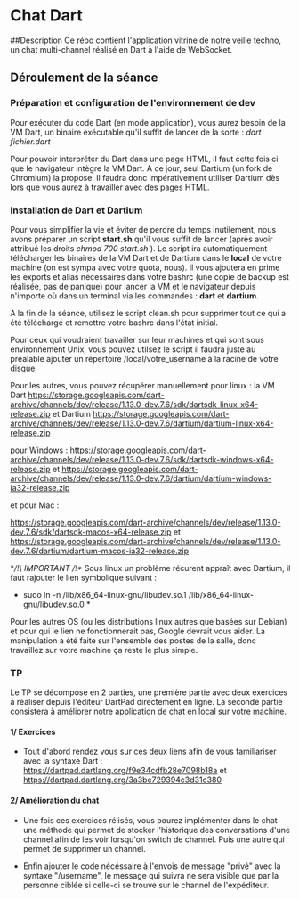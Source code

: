 # Chat Dart

##Description
Ce répo contient l'application vitrine de notre veille techno, un chat multi-channel réalisé en Dart à l'aide de WebSocket.

## Déroulement de la séance

### Préparation et configuration de l'environnement de dev

Pour exécuter du code Dart (en mode application), vous aurez besoin de la VM Dart, un binaire exécutable qu'il suffit de lancer de la sorte :
*dart fichier.dart* 

Pour pouvoir interpréter du Dart dans une page HTML, il faut cette fois ci que le navigateur intègre la VM Dart. A ce jour, seul Dartium (un fork de Chromium) la propose. Il faudra donc impérativement utiliser Dartium dès lors que vous aurez à travailler avec des pages HTML.

### Installation de Dart et Dartium

Pour vous simplifier la vie et éviter de perdre du temps inutilement, nous avons préparer un script **start.sh** qu'il vous suffit de lancer (après avoir attribué les droits *chmod 700 start.sh* ). Le script ira automatiquement télécharger les binaires de la VM Dart et de Dartium dans le **local** de votre machine (on est sympa avec votre quota, nous).
Il vous ajoutera en prime les exports et alias nécessaires dans votre bashrc (une copie de backup est réalisée, pas de panique)  pour lancer la VM et le navigateur depuis n'importe où dans un terminal via les commandes : **dart** et **dartium**.

A la fin de la séance, utilisez le script clean.sh pour supprimer tout ce qui a été téléchargé et remettre votre bashrc dans l'état initial. 

Pour ceux qui voudraient travailler sur leur machines et qui sont sous environnement Unix, vous pouvez utilsez le script il faudra juste au préalable ajouter un répertoire /local/votre_username à la racine de votre disque.

Pour les autres, vous pouvez récupérer manuellement pour linux : la VM Dart  https://storage.googleapis.com/dart-archive/channels/dev/release/1.13.0-dev.7.6/sdk/dartsdk-linux-x64-release.zip
et Dartium https://storage.googleapis.com/dart-archive/channels/dev/release/1.13.0-dev.7.6/dartium/dartium-linux-x64-release.zip

pour Windows : https://storage.googleapis.com/dart-archive/channels/dev/release/1.13.0-dev.7.6/sdk/dartsdk-windows-x64-release.zip et
https://storage.googleapis.com/dart-archive/channels/dev/release/1.13.0-dev.7.6/dartium/dartium-windows-ia32-release.zip

et pour Mac :

https://storage.googleapis.com/dart-archive/channels/dev/release/1.13.0-dev.7.6/sdk/dartsdk-macos-x64-release.zip
et
https://storage.googleapis.com/dart-archive/channels/dev/release/1.13.0-dev.7.6/dartium/dartium-macos-ia32-release.zip

**/!\ IMPORTANT /!\** Sous linux un problème récurent appraît avec Dartium, il faut rajouter le lien symbolique suivant :
*  sudo ln -n /lib/x86_64-linux-gnu/libudev.so.1 /lib/x86_64-linux-gnu/libudev.so.0 *

Pour les autres OS (ou les distributions linux autres que basées sur Debian) et pour qui le lien ne fonctionnerait pas, Google devrait vous aider. La manipulation a été faite sur l'ensemble des postes de la salle, donc travaillez sur votre machine ça reste le plus simple. 


### TP

Le TP se décompose en 2 parties, une première partie avec deux exercices à réaliser depuis l'éditeur DartPad directement en ligne. La seconde partie consistera à améliorer notre application de chat en local sur votre machine.

#### 1/ Exercices
 - Tout d'abord rendez vous sur ces deux liens afin de vous familiariser avec la syntaxe Dart : https://dartpad.dartlang.org/f9e34cdfb28e7098b18a et https://dartpad.dartlang.org/3a3be729394c3d31c380
 
#### 2/ Amélioration du chat

 - Une fois ces exercices rélisés, vous pourez implémenter dans le chat une méthode qui permet de stocker l'historique des conversations d'une channel afin de les voir lorsqu'on switch de channel. Puis une autre qui permet de supprimer un channel.
 
 - Enfin ajouter le code nécéssaire à l'envois de message "privé" avec la syntaxe "/username", le message qui suivra ne sera visible que par la personne ciblée si celle-ci se trouve sur le channel de l'expéditeur.

